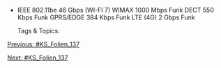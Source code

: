 - IEEE 802.11be 46 Gbps (WI-FI 7)
WIMAX 1000 Mbps Funk
DECT 550 Kbps Funk
GPRS/EDGE 384 Kbps Funk
LTE (4G) 2 Gbps Funk

   Tags & Topics:
   

[Previous: #KS_Folien_137](KS_Folien_137.md)

[Next: #KS_Folien_137](KS_Folien_137.md)